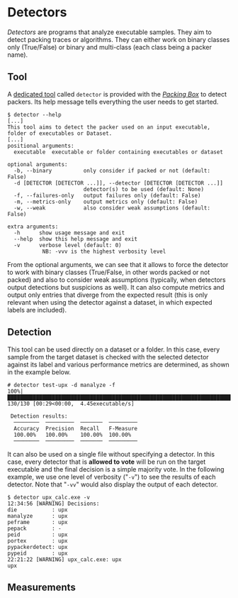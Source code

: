 # Detectors

*Detectors* are programs that analyze executable samples. They aim to detect packing traces or algorithms. They can either work on binary classes only (True/False) or binary and multi-class (each class being a packer name).

## Tool

A [dedicated tool](https://github.com/dhondta/docker-packing-box/blob/main/files/tools/detector) called `detector` is provided with the [*Packing Box*](https://github.com/dhondta/docker-packing-box) to detect packers. Its help message tells everything the user needs to get started.

```session
$ detector --help
[...]
This tool aims to detect the packer used on an input executable, folder of executables or Dataset.
[...]
positional arguments:
  executable  executable or folder containing executables or dataset

optional arguments:
  -b, --binary          only consider if packed or not (default: False)
  -d [DETECTOR [DETECTOR ...]], --detector [DETECTOR [DETECTOR ...]]
                        detector(s) to be used (default: None)
  -f, --failures-only   output failures only (default: False)
  -m, --metrics-only    output metrics only (default: False)
  -w, --weak            also consider weak assumptions (default: False)

extra arguments:
  -h      show usage message and exit
  --help  show this help message and exit
  -v      verbose level (default: 0)
           NB: -vvv is the highest verbosity level
```

From the optional arguments, we can see that it allows to force the detector to work with binary classes (True/False, in other words packed or not packed) and also to consider weak assumptions (typically, when detectors output detections but suspicions as well). It can also compute metrics and output only entries that diverge from the expected result (this is only relevant when using the detector against a dataset, in which expected labels are included).

## Detection

This tool can be used directly on a dataset or a folder. In this case, every sample from the target dataset is checked with the selected detector against its label and various performance metrics are determined, as shown in the example below.

```session
# detector test-upx -d manalyze -f
100%|█████████████████████████████████████████████████████████████████████████████████████| 130/130 [00:29<00:00,  4.45executable/s]

 Detection results:
  ────────  ─────────  ───────  ─────────
  Accuracy  Precision  Recall   F-Measure
  100.00%   100.00%    100.00%  100.00%
  ────────  ─────────  ───────  ─────────

```

It can also be used on a single file without specifying a detector. In this case, every detector that is **allowed to vote** will be run on the target executable and the final decision is a simple majority vote. In the following example, we use one level of verbosity ("`-v`") to see the results of each detector. Note that "`-vv`" would also display the output of each detector.

```session
$ detector upx_calc.exe -v
12:34:56 [WARNING] Decisions:
die           : upx
manalyze      : upx
peframe       : upx
pepack        : -
peid          : upx
portex        : upx
pypackerdetect: upx
pypeid        : upx
22:21:22 [WARNING] upx_calc.exe: upx
upx
```

## Measurements


